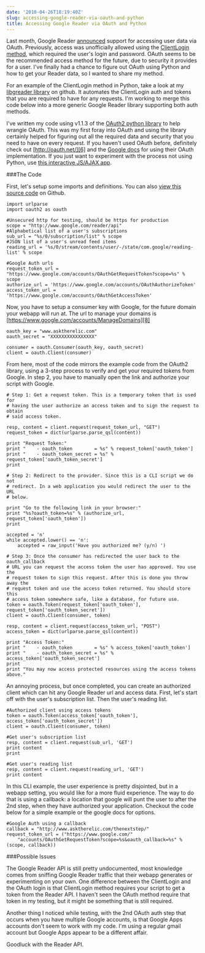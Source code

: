 ```yaml
---
date: '2010-04-26T18:19:40Z'
slug: accessing-google-reader-via-oauth-and-python
title: Accessing Google Reader via OAuth and Python
---
```



Last month, Google Reader [announced][1] support for accessing user data via
OAuth. Previously, access was unofficially allowed using the [ClientLogin
method][2], which required the user's login and password. OAuth seems to be the
recommended access method for the future, due to security it provides for
a user. I've finally had a chance to figure out OAuth using Python and how to
get your Reader data, so I wanted to share my method.

For an example of the ClientLogin method in Python, take a look at my
[libgreader library][3] on github. It automates the ClientLogin auth and tokens
that you are required to have for any requests. I'm working to merge this code
below into a more generic Google Reader library supporting both auth methods.

I've written my code using v1.1.3 of the [OAuth2 python library][4] to help
wrangle OAuth. This was my first foray into OAuth and using the library
certainly helped for figuring out all the required data and security that you
need to have on every request. If you haven't used OAuth before, definitely
check out [http://oauth.net/][6] and the [Google docs][7] for using their OAuth
implementation. If you just want to experiment with the process not using
Python, use [this interactive JS/AJAX app][5].

###The Code

First, let's setup some imports and definitions. You can also [view this source
code][9] on Github.

    import urlparse
    import oauth2 as oauth

    #Unsecured http for testing, should be https for production
    scope = "http://www.google.com/reader/api"
    #Alphabetical list of a user's subscriptions
    sub_url = "%s/0/subscription/list" % scope
    #JSON list of a user's unread feed items
    reading_url = '%s/0/stream/contents/user/-/state/com.google/reading-list' % scope

    #Google Auth urls
    request_token_url = "https://www.google.com/accounts/OAuthGetRequestToken?scope=%s" % scope
    authorize_url = 'https://www.google.com/accounts/OAuthAuthorizeToken'
    access_token_url = 'https://www.google.com/accounts/OAuthGetAccessToken'

Now, you have to setup a consumer key with Google, for the future domain your
webapp will run at. The url to manage your domains is
[https://www.google.com/accounts/ManageDomains][8]

    oauth_key = "www.asktherelic.com"
    oauth_secret = "XXXXXXXXXXXXXXXX"

    consumer = oauth.Consumer(oauth_key, oauth_secret)
    client = oauth.Client(consumer)

From here, most of the code mirrors the example code from the OAuth2 library,
using a 3-step process to verify and get your required tokens from Google. In
step 2, you have to manually open the link and authorize your script with
Google.

    # Step 1: Get a request token. This is a temporary token that is used for 
    # having the user authorize an access token and to sign the request to obtain 
    # said access token.

    resp, content = client.request(request_token_url, "GET")
    request_token = dict(urlparse.parse_qsl(content))

    print "Request Token:"
    print "    - oauth_token        = %s" % request_token['oauth_token']
    print "    - oauth_token_secret = %s" % request_token['oauth_token_secret']
    print

    # Step 2: Redirect to the provider. Since this is a CLI script we do not
    # redirect. In a web application you would redirect the user to the URL
    # below.

    print "Go to the following link in your browser:"
    print "%s?oauth_token=%s" % (authorize_url, request_token['oauth_token'])
    print

    accepted = 'n'
    while accepted.lower() == 'n':
        accepted = raw_input('Have you authorized me? (y/n) ')

    # Step 3: Once the consumer has redirected the user back to the oauth_callback
    # URL you can request the access token the user has approved. You use the
    # request token to sign this request. After this is done you throw away the
    # request token and use the access token returned. You should store this
    # access token somewhere safe, like a database, for future use.
    token = oauth.Token(request_token['oauth_token'], request_token['oauth_token_secret'])
    client = oauth.Client(consumer, token)

    resp, content = client.request(access_token_url, "POST")
    access_token = dict(urlparse.parse_qsl(content))

    print "Access Token:"
    print "    - oauth_token        = %s" % access_token['oauth_token']
    print "    - oauth_token_secret = %s" % access_token['oauth_token_secret']
    print
    print "You may now access protected resources using the access tokens above."

An annoying process, but once completed, you can create an authorized client
which can hit any Google Reader url and access data. First, let's start off with
the user's subscription list. Then the user's reading list.

    #Authorized client using access tokens
    token = oauth.Token(access_token['oauth_token'], access_token['oauth_token_secret'])
    client = oauth.Client(consumer, token)

    #Get user's subscription list
    resp, content = client.request(sub_url, 'GET')
    print content
    print 

    #Get user's reading list
    resp, content = client.request(reading_url, 'GET')
    print content

In this CLI example, the user experience is pretty disjointed, but in a webapp setting, you would like for a more fluid experience. The way to do that is using a callback: a location that google will punt the user to after the 2nd step, when they have authorized your application. Checkout the code below for a simple example or the google docs for options.

    #Google Auth using a callback
    callback = "http://www.asktherelic.com/thenextstep/"
    request_token_url = ("https://www.google.com/"
        "accounts/OAuthGetRequestToken?scope=%s&oauth_callback=%s" % (scope, callback))

###Possible Issues

The Google Reader API is still pretty undocumented, most knowledge comes from
sniffing Google Reader traffic that their webapp generates or experimenting on
your own. One difference between the ClientLogin and the OAuth login is that
ClientLogin method requires your script to get a token from the Reader API.
I haven't seen the OAuth method require that token in my testing, but it might
be something that is still required.

Another thing I noticed while testing, with the 2nd OAuth auth step that occurs
when you have multiple Google accounts, is that Google Apps accounts don't seem
to work with my code. I'm using a regular gmail account but Google Apps appear
to be a different affair.

Goodluck with the Reader API.

[1]: http://groups.google.com/group/fougrapi/browse_thread/thread/4430c9a6dea4d70f "Groups post on OAuth access"
[2]: http://code.google.com/apis/accounts/docs/AuthForInstalledApps.html "Authentication using ClientLogin"
[3]: http://github.com/askedrelic/libgreader "Python library for working with Google Reader"
[4]: http://github.com/simplegeo/python-oauth2/ "OAuth2 v1.1.3"
[5]: http://googlecodesamples.com/oauth_playground/ "Interactive OAuth using AJAX"
[6]: http://oauth.net/
[7]: http://code.google.com/apis/accounts/docs/OAuth.html "docs for Google OAuth for Webapps"
[8]: https://www.google.com/accounts/ManageDomains "Getting your OAuth key/secret"
[9]: http://gist.github.com/380090
